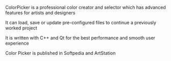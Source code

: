 ColorPicker is a professional color creator and selector which has advanced features for artists and designers

It can load, save or update pre-configured files to continue a previously worked project

It is written with C++ and Qt for the best performance and smooth user experience

Color Picker is published in Softpedia and ArtStation